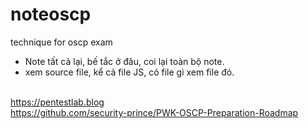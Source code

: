 # noteoscp
technique for oscp exam
+ Note tất cả lại, bế tắc ở đâu, coi lại toàn bộ note.
+ xem source file, kể cả file JS, có file gì xem file đó.

</br>https://pentestlab.blog 
</br>https://github.com/security-prince/PWK-OSCP-Preparation-Roadmap
